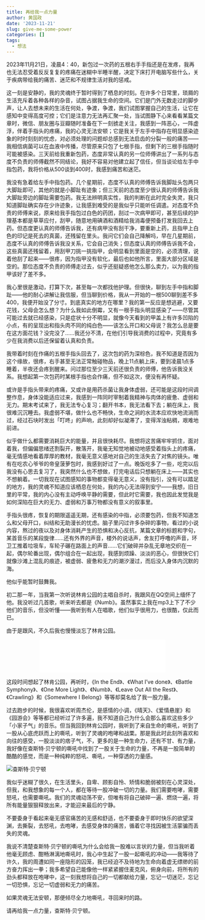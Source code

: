 ```yaml
---
title: 再给我一点力量
author: 黄国政
date: '2023-11-21'
slug: give-me-some-power
categories: []
tags:
  - 想法
---
```


<!--more-->

2023年11月21日，凌晨4：40，新包过一次药的五根右手手指还是在发疼，我再也无法忍受着反反复复的疼痛在迷糊中半睡半醒，决定下床打开电脑写些什么，关于疾病带给我的痛苦、迷茫和不规律生活对我的惩戒。

这一刻是安静的，我的灵魂终于暂时得到了栖息的时刻。在许多个日常里，琐屑的生活充斥着各种各样的杂音，试图占据我生命的空间。它们是门外无数走过的脚步声，让人去想未来的生活在何处，争渡，争渡，我们试图掌握自己的生活，让它在感知中变得高度可控；它们是注意力无法再汇聚一处，当试图静下心来看看某篇文章时，微信、朋友圈与豆瓣随时准备在下一刻掳走关注，我感到一阵恶心，一阵虚浮，伴着手指头的疼痛，我的心灵无法安顿；它是我关于左手中指存在明显感染迹象的时时刻刻的忧虑，对必须处理的问题却总感到无法启齿的分裂一般的痛苦——我相信<!--灰指甲的真-->病菌可以在血液中传播，尽管原来只包了七根手指，但剩下的三根手指随时可能被感染。三天前给我重新包药，态度非常认真的另一位师傅讲出了一系列与态度不负责的师傅截然不同结论，我好不容易对他建立起了信任，但当谈论给左手中指包药，我将价格从500谈到400时，我感到痛苦和迷茫。

我没有急着给左手中指包药。几个星期前，态度不认真的师傅告诉我脚趾头包两只大脚趾即可，其他的就是小脚趾有迹象；但三天前的态度至少很认真的师傅告诉我大脚趾旁边的脚趾需要包药。我无法辨明真实性，我的判断在此时完全失灵，我只知道脚趾确实存在少许迹象，让我感到难受的是我似乎只能听任调遣。对态度不负责的师傅来说，原来给我手指包过白色的药团，刮过一次病甲即可，甚至后续的护理基本都是草草应付，刮甲，随意地用碘酒和酒精给我消毒便预备打发我回去上药。但态度更认真的师傅告诉我，还有病甲没有刮干净，要重新上药，且指甲上白色的印记是死去的真菌，还残留在里头。我问它们会自己降解吗，早在几星期前，态度不认真的师傅告诉我没关系，它会自己消失；但态度认真的师傅告诉我不会，这些真菌还残留着，用刮甲刀挑一挑指甲，会明显看到里面是空的，必须清理，说着他刮了起来——很疼，因为指甲没有软化，最后也如他所言，里面大部分区域是空的。那位态度不负责的师傅走过去，似乎还挺疑惑他怎么那么卖力，以为我的指甲该好了差不多。

我心里很是激动，打算下次，甚至每一次都找他护理。但很快，聊到左手中指和脚趾——他的耐心讲解让我信服，但当聊到价格，我从一开始的一根500聊到差不多400，我便开始没了分寸。到底真实的地方在哪里？我的第一反应是想逃避，又要花钱，父母会怎么想？为什么我如此倒霉，又有一根手指头明显感染了——尽管其可能过去就已经感染，只是症状十分不明显，就像今天看到的甲盖上有许多凹陷的小点，有的呈现出和指头肉不同的纯白色——该怎么开口和父母说？我怎么总是要在这方面花钱？没完没了……我还分不清，在他们引导我消费的过程中，究竟有多少在我消费以后还保留着认真和负责。

我带着时刻在作痛的五根手指头回去了，这次包的药为深棕色，我不知道是否因为这个缘故，很疼，右手甚至无法正常触碰物品，晚上11点躺上床，要到凌晨1点多睡着，半夜还会疼到醒来。问过那位至少三天前还很负责的师傅，他告诉我没关系。我想起第一次包药时某根手指也会作痛，但不如这次，便没有再怀疑。

或许是手指头带来的疼痛，又或许是用药杀菌让我身体虚弱，还可能是这段时间调整作息，身体没能适应过来，我感到一阵同时宰制着我精神与肉体的疲惫、虚弱和无力。期末考试来了，我无法专心复习；翻开书本，我无法看下去；躺在床上，我很难沉沉睡去。我虚弱不堪，做什么也不畅快，生命之涧的水流本应欢快地流淌而过，经过石块时发出「叮咚」的声响，此刻却好似凝滞了，变得浑浊粘稠，艰难地前进。

似乎做什么都需要消耗巨大的能量，并且很快耗尽。我想将这苦痛牢牢抓住，面对着我，但偏偏思绪还割裂开，散落开，我毫无知觉地被动地感受着指头上的疼痛，毫无情感地看着厚厚的教材，我毫无意义感地对自己的生活失去了对焦的镜头。唯有在吃农心爷爷的帝皇菠萝包时，我感到好过了一点。晚饭吃多了一些，吃完以后我没有心思去复习了，我突然什么也不想做，打完电话后只想躺在床上——其实也不想躺着。一切我现在试图感知的事物都变得毫无意义，没有指引，没有可以踏足的地方，我的灵魂不知道应该栖息在何处，我的内心无法得到安宁——我想，旧日里的平常，我的内心没有主动呼唤平静的需要，但此时它需要，我也因此发觉我是如何深陷在巨大的无力、虚弱和万事万物都没有意义的叙事里。

手指头很疼，恢复的期限遥遥无期，还有感染的中指，必须要包药，但我不知道怎么和父母开口，纠结和无助漫长的忧虑。脑子里闪过许多杂碎的事物，看过的小说内容，熬过的夜以及对身体消耗产生的恐惧和决心反抗，某篇文章的标题和字句，某首音乐的某段旋律……还有外界的声音，楼外的说话声，舍友打呼噜的声音，环卫工推着垃圾车，车轮子碾在路面上的声音……它们破碎并杂乱无章地交织在一起，偶尔轮番出现，偶尔组合在一起出现，我感到烦躁、淡淡的恶心，但很快它们就像沙滩上混乱的痕迹，被虚弱、疲惫和无力的潮汐漫过，而后没入身体内沉默的海。

他似乎能暂时鼓舞我。

初二那一年，当我第一次听说林肯公园的主唱自杀时，我跟风在QQ空间上缅怀了他。我没听过几首歌，听来听去都是《Numb》。虽然事实上我在mp3上下了不少他们的音乐，但没听懂——我听到有人在唱歌，他们似乎很用力，也很酷，仅此而已。

由于是跟风，不久后我也慢慢淡忘了林肯公园。

<center>
<iframe frameborder="no" border="0" marginwidth="0" marginheight="0" width=330 height=86 src="//music.163.com/outchain/player?type=2&id=30148051&auto=0&height=66"></iframe>
</center>

这段时间想起了林肯公园，再听时，《In the End》、《What I’ve done》、《Battle Symphony》、《One More Light》、《Numb》、《Leave Out All the Rest》、《Crawling》和《Somewhere I Belong》等等却莫名给了我一股力量。

过去跑步的时候，我很喜欢听周杰伦，是感情的小调，《晴天》、《爱情悬崖》和《园游会》等等都已经听过了许多遍，我不知道自己为什么会那么喜欢这些多少「小家子气」的音乐。但当我回到林肯公园时，我听到了来自生命的嘶吼，听到了一股从心底虎跃而上的嘶吼，听到了灵魂的咆哮和战栗。那是我此时此刻所喜欢和向往的感受，一股淡淡的痞子气，不，更多的是一种生命力，还有不甘、有力量，我好像在查斯特·贝宁顿的嘶吼中找到了一股关于生命的力量，不再是一股简单的酷酷的感觉，而是一种纯粹的怒吼、嘶吼，一种穿透的力量感。

![查斯特·贝宁顿](https://cdn.jsdelivr.net/gh/residualsun1/blog-static/images/2023/11/11-21-roar.jpg)

我似乎迷糊了很久，在生活里头，自卑、顾影自怜、矫情和脆弱被刻在心灵深处，但我，和我想象的每一个人，都在等待一股冲破一切的力量。我们需要咆哮，需要怒吼，也需要嘶吼。我们的灵魂动荡不安，但唯有将自己破碎一遍、燃烧一遍，将所有能量狠狠释放出来，才能迎来最后的宁静。

不要委身于看起来毫无感官痛苦的无感和舒适，也不要委身于即时快乐的欲望深渊，去撕裂，去怒吼，去咆哮，去感受身体的痛苦，循着它寻找因被生活蒙骗而丢失的灵魂。

我说不清楚查斯特·贝宁顿的嘶吼为什么会给我一股难以言状的力量，但当我听着他毫无顾虑、酣畅淋漓地嘶吼时，我心中生起了一股一起嘶吼的冲动——我等待了许久，我的周遭如同一座隐形的囚笼，我已经迫不及待地为生命向着虚无缥缈的前方奋力挥出一拳；我多希望自己能像他一样紧紧握住麦克风，俯身向前，将所有的劲头都释放在咆哮中，这一刻我想将自己的一切都献给力量，忘记一切迷茫，忘记一切恐惧，忘记一切虚弱和无力的痛苦。

如果灵魂无法安顿，那便倾尽全力地嘶吼，寻回来时的路。

请再给我一点力量，查斯特·贝宁顿。